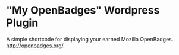 "My OpenBadges" Wordpress Plugin
==================

A simple shortcode for displaying your earned Mozilla OpenBadges.
http://openbadges.org/
